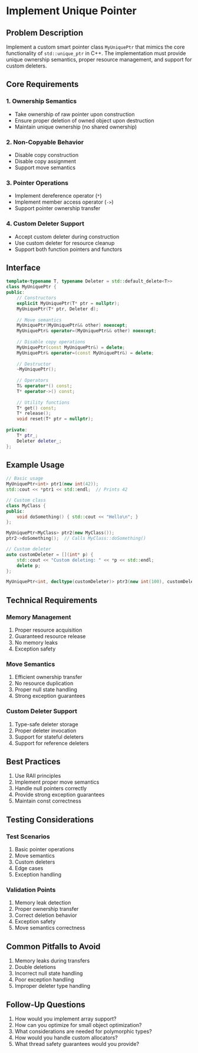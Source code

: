 # Implement Unique Pointer

## Problem Description

Implement a custom smart pointer class `MyUniquePtr` that mimics the core functionality of `std::unique_ptr` in C++. The implementation must provide unique ownership semantics, proper resource management, and support for custom deleters.

## Core Requirements

### 1. Ownership Semantics
- Take ownership of raw pointer upon construction
- Ensure proper deletion of owned object upon destruction
- Maintain unique ownership (no shared ownership)

### 2. Non-Copyable Behavior
- Disable copy construction
- Disable copy assignment
- Support move semantics

### 3. Pointer Operations
- Implement dereference operator (`*`)
- Implement member access operator (`->`)
- Support pointer ownership transfer

### 4. Custom Deleter Support
- Accept custom deleter during construction
- Use custom deleter for resource cleanup
- Support both function pointers and functors

## Interface

```cpp
template<typename T, typename Deleter = std::default_delete<T>>
class MyUniquePtr {
public:
    // Constructors
    explicit MyUniquePtr(T* ptr = nullptr);
    MyUniquePtr(T* ptr, Deleter d);
    
    // Move semantics
    MyUniquePtr(MyUniquePtr&& other) noexcept;
    MyUniquePtr& operator=(MyUniquePtr&& other) noexcept;
    
    // Disable copy operations
    MyUniquePtr(const MyUniquePtr&) = delete;
    MyUniquePtr& operator=(const MyUniquePtr&) = delete;
    
    // Destructor
    ~MyUniquePtr();
    
    // Operators
    T& operator*() const;
    T* operator->() const;
    
    // Utility functions
    T* get() const;
    T* release();
    void reset(T* ptr = nullptr);
    
private:
    T* ptr_;
    Deleter deleter_;
};
```

## Example Usage

```cpp
// Basic usage
MyUniquePtr<int> ptr1(new int(42));
std::cout << *ptr1 << std::endl;  // Prints 42

// Custom class
class MyClass {
public:
    void doSomething() { std::cout << "Hello\n"; }
};

MyUniquePtr<MyClass> ptr2(new MyClass());
ptr2->doSomething();  // Calls MyClass::doSomething()

// Custom deleter
auto customDeleter = [](int* p) {
    std::cout << "Custom deleting: " << *p << std::endl;
    delete p;
};

MyUniquePtr<int, decltype(customDeleter)> ptr3(new int(100), customDeleter);
```

## Technical Requirements

### Memory Management
1. Proper resource acquisition
2. Guaranteed resource release
3. No memory leaks
4. Exception safety

### Move Semantics
1. Efficient ownership transfer
2. No resource duplication
3. Proper null state handling
4. Strong exception guarantees

### Custom Deleter Support
1. Type-safe deleter storage
2. Proper deleter invocation
3. Support for stateful deleters
4. Support for reference deleters

## Best Practices

1. Use RAII principles
2. Implement proper move semantics
3. Handle null pointers correctly
4. Provide strong exception guarantees
5. Maintain const correctness

## Testing Considerations

### Test Scenarios
1. Basic pointer operations
2. Move semantics
3. Custom deleters
4. Edge cases
5. Exception handling

### Validation Points
1. Memory leak detection
2. Proper ownership transfer
3. Correct deletion behavior
4. Exception safety
5. Move semantics correctness

## Common Pitfalls to Avoid

1. Memory leaks during transfers
2. Double deletions
3. Incorrect null state handling
4. Poor exception handling
5. Improper deleter type handling

## Follow-Up Questions

1. How would you implement array support?
2. How can you optimize for small object optimization?
3. What considerations are needed for polymorphic types?
4. How would you handle custom allocators?
5. What thread safety guarantees would you provide?
